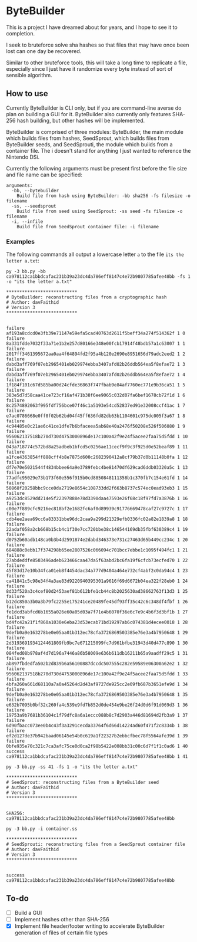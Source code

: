 # ByteBuilder

This is a project I have dreamed about for years, and I hope to see it to completion.

I seek to bruteforce solve sha hashes so that files that may have once been lost can one day be recovered.

Similar to other bruteforce tools, this will take a long time to replicate a file, especially since I just have it randomize every byte instead of sort of sensible algorithm.

## How to use

Currently ByteBuilder is CLI only, but if you are command-line averse do plan on building a GUI for it. ByteBuilder also currently only features SHA-256 hash building, but other hashes will be implemented.

ByteBuilder is comprised of three modules: ByteBuilder, the main module which builds files from hashes, SeedSprout, which builds files from ByteBuilder seeds, and SeedSprouti, the module which builds from a container file. The i doesn't stand for anything I just wanted to reference the Nintendo DSi.

Currently the following arguments must be present first before the file size and file name can be specified:

```
arguments:
  -bb, --bytebuilder
	Build file from hash using ByteBuilder: -bb sha256 -fs filesize -o filename
  -ss, --seedsprout
	Build file from seed using SeedSprout: -ss seed -fs filesize -o filename
  -i, --infile    
	Build file from SeedSprout container file: -i filename
```

### Examples

The following commands all output a lowercase letter ``a`` to the file ``its the letter a.txt``:

```
py -3 bb.py -bb ca978112ca1bbdcafac231b39a23dc4da786eff8147c4e72b9807785afee48bb -fs 1 -o "its the letter a.txt"

***************************
# ByteBuilder: reconstructing files from a cryptographic hash
# Author: davFaithid
# Version 3
***************************


failure af193a8cdcd0e3fb39e71147e59efa5cad40763d2611f5beff34a274f514362f 1 0
failure 8a331fdde7032f33a71e1b2e257d80166e348e00fcb17914f48bdb57a1c63007 1 1
failure 2017ff3461395672aa0aa4f64894fd2f95a4b120e2690e8951656d79adc2eed2 1 2
failure dabd3aff769f07eb2965401eb029974ebba3407afd02b26ddb564ea5f8efae72 1 3
failure dabd3aff769f07eb2965401eb029974ebba3407afd02b26ddb564ea5f8efae72 1 4
failure 1f184f101c67d585ba00d24cfde36863f747fbab9e84af7760ec771e9b36ca51 1 5
failure 383e5d7d58caa41ce723cf16af471b38f6ee9065c032d07fa6bef1678cb72f1d 1 6
failure 8c2574892063f995fdf756bce07f46c1a5193e54cd52837ed91e32008ccf41ac 1 7
failure e7ac0786668e0ff0f02b62bd04f45ff636fd82db63b1104601c975dc005f3a67 1 8
failure 4c94485e0c21ae6c41ce1dfe7b6bfaceea5ab68e40a2476f50208e526f506080 1 9
failure 956062137518b270d730d4753000896de17c100a42f9e24f5acee2faa75d5fdd 1 10
failure 043a718774c572bd8a25adbeb1bfcd5c0256ae11cecf9f9c3f925d0e52beaf89 1 11
failure a1fce4363854ff888cff4b8e7875d600c2682390412a8cf79b37d0b11148b0fa 1 12
failure df7e70e5021544f4834bbee64a9e3789febc4be81470df629cad6ddb03320a5c 1 13
failure 77adfc95029e73b173f60e556f915b0cd8850848111358b1c370fb7c154e61fd 1 14
failure 50868f20258bbc9cce0da2719e8654c108733dd2f663b8737c574ec0ead93eb3 1 15
failure a9253dc8529dd214e5f22397888e78d3390daa47593e26f68c18f97fd7a3876b 1 16
failure c00e7f889cfc9216ec818bf2e1682fc6af0d89939c91776669478caf27c9727c 1 17
failure cdb4ee2aea69cc6a83331bbe96dc2caa9a299d21329efb0336fc02a82e1839a8 1 18
failure 22adaf058a2cb668b15cb4c1f30e7cc720bbe38c146544169db35fbf630389c4 1 19
failure d0752b60adb148ca0b3b4d2591874e2dabd346373e731c27463d65b449cc234c 1 20
failure 684888c0ebb17f374298b65ee2807526c066094c701bcc7ebbe1c1095f494fc1 1 21
failure 27abdeddfe8503496adeb623466caa47da5f63abd2bc6fa19f6cfcb73ecfed70 1 22
failure 45f83d17e10b34fca01eb8f4454dac34a777d9404a464e732cf4abf2c0da94c4 1 23
failure ca41841c5c98e34f4a3ae83d9220940395301a9616f69d6672b04ea322f28eb0 1 24
failure 8d33f520a3c4cef80d2453aef81b612bfe1cb44c8b2025630ad38662763f13d3 1 25
failure b12dc850a3b0a3b79fc2255e175241ce20489fe45df93ff35c42c6c348df4fbf 1 26
failure fe1dcd3abfcd6b1655a026e60a05d03a7f71e4b6070f36e6c7e9c4b6f3d3bf1b 1 27
failure bd4fc42a21f1f860a1030e6eba23d53ecab71bd19297ab6c074381d4ecee0018 1 28
failure 9defb0a9e163278be0e05aa01b312ec78cfa3726869503385e76e3a4b7950648 1 29
failure 2d3193691934124461809fb9bc7e671215099fc7d961bfbe31943d40d477c890 1 30
failure 084fed08b978af4d7d196a7446a86b58009e636b611db16211b65a9aadff29c5 1 31
failure ab897fbdedfa502b2d839b6a56100887dccdc507555c282e59589e06300a62e2 1 32
failure 956062137518b270d730d4753000896de17c100a42f9e24f5acee2faa75d5fdd 1 33
failure 4bfa260a661d68110a7a0a45264d2d43af9727de925cc2e09fb687b3651efe9d 1 34
failure 9defb0a9e163278be0e05aa01b312ec78cfa3726869503385e76e3a4b7950648 1 35
failure e632b7095b0bf32c260fa4c539e9fd7b852d0de454e9be26f24d0d6f91d069d3 1 36
failure 19753a9b7681b36104c1f79dfc8a6a1eccc088b8c7d2903a446d81694d2fb3a9 1 37
failure 6d90fbacc073ee0b4c43f3a3291cecda33764f6d66d14224ad60f471f2c8334b 1 38
failure ef2d127de37b942baad06145e54b0c619a1f22327b2ebbcfbec78f5564afe39d 1 39
failure 0bfe935e70c321c7ca3afc75ce0d0ca2f98b5422e008bb31c00c6d7f1f1c0ad6 1 40
success ca978112ca1bbdcafac231b39a23dc4da786eff8147c4e72b9807785afee48bb 1 41
```

```
py -3 bb.py -ss 41 -fs 1 -o "its the letter a.txt"

***************************
# SeedSprout: reconstructing files from a ByteBuilder seed
# Author: davFaithid
# Version 3
***************************


SHA256:  ca978112ca1bbdcafac231b39a23dc4da786eff8147c4e72b9807785afee48bb
```

```
py -3 bb.py -i container.ss

***************************
# SeedSprouti: reconstructing files from a SeedSprout container file
# Author: davFaithid
# Version 3
***************************


success ca978112ca1bbdcafac231b39a23dc4da786eff8147c4e72b9807785afee48bb
```

## To-do

- [ ] Build a GUI
- [ ] Implement hashes other than SHA-256
- [x] Implement file header/footer writing to accelerate ByteBuilder generation of files of certain file types